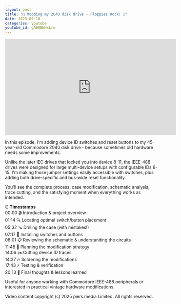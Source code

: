 ```yaml
---
layout: post
title: "🔧 Modding my 2040 disk drive - Floppies Rock! 💾"
date: 2025-06-10
categories: youtube
youtube_id: gA0QNNNxLrw
---
```


<!-- You can customize your embedded video appearance -->
<div class="video-container">
    <iframe 
        width="560" 
        height="315" 
        src="https://www.youtube.com/embed/gA0QNNNxLrw" 
        frameborder="0" 
        allow="accelerometer; autoplay; encrypted-media; gyroscope; picture-in-picture" 
        allowfullscreen>
    </iframe>
</div>

In this episode, I'm adding device ID switches and reset buttons to my 45-year-old Commodore 2040 disk drive - because sometimes old hardware needs some improvements.  

Unlike the later IEC drives that locked you into device 8-11, the IEEE-488 drives were designed for large multi-device setups with configurable IDs 8-15. I'm making those jumper settings easily accessible with switches, plus adding both drive-specific and bus-wide reset functionality.  

You'll see the complete process: case modification, schematic analysis, trace cutting, and the satisfying moment when everything works as intended.  

⏰ **Timestamps**  
00:00 🎬 Introduction & project overview  
01:14 🔍 Locating optimal switch/button placement  
05:32 🪚 Drilling the case (with mistakes!)  
07:17 🔧 Installing switches and buttons  
08:01 📋 Reviewing the schematic & understanding the circuits  
11:48 🧭 Planning the modification strategy  
14:06 ✂️ Cutting device ID traces  
14:27 🔥 Soldering the modifications  
17:43 ⚡ Testing & verification  
20:13 💭 Final thoughts & lessons learned  

Useful for anyone working with Commodore IEEE-488 peripherals or interested in practical vintage hardware modifications.  

Video content copyright (c) 2025 piers.media Limited. All rights reserved.  